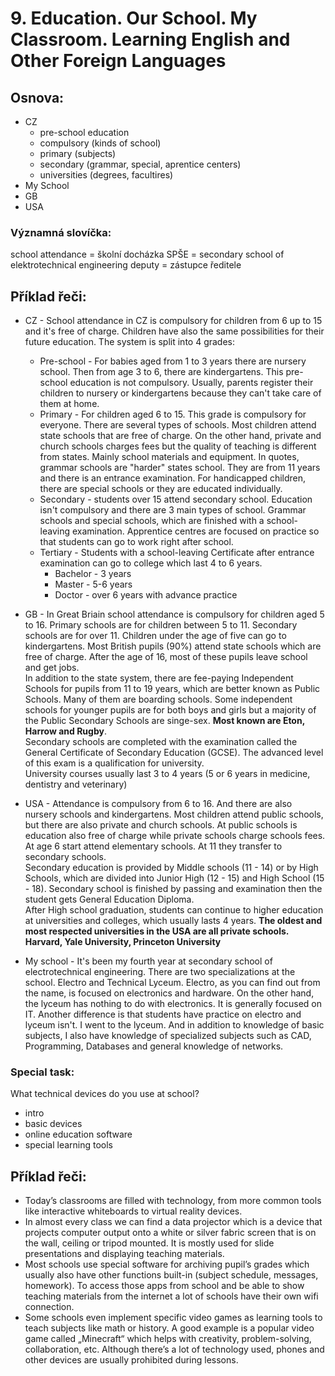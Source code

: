 # 9. Education. Our School. My Classroom. Learning English and Other Foreign Languages

## Osnova:

* CZ
  * pre-school education
  * compulsory (kinds of school)
  * primary (subjects)
  * secondary (grammar, special, aprentice centers)
  * universities (degrees, facultires)
* My School
* GB
* USA
 
### Významná slovíčka:
school attendance = školní docházka
SPŠE = secondary school of elektrotechnical engineering
deputy = zástupce ředitele

## Příklad řeči:
* CZ - School attendance in CZ is compulsory for children from 6 up to 15 and it's free of charge. Children have also the same possibilities for their future education. The system is split into 4 grades:
  * Pre-school - For babies aged from 1 to 3 years there are nursery school. Then from age 3 to 6, there are kindergartens. This pre-school education is not compulsory. Usually, parents register their children to nursery or kindergartens because they can't take care of them at home.
  * Primary - For children aged 6 to 15. This grade is compulsory for everyone. There are several types of schools. Most children attend state schools that are free of charge.
  On the other hand, private and church schools charges fees but the quality of teaching is different from states. Mainly school materials and equipment.
  In quotes, grammar schools are "harder" states school. They are from 11 years and there is an entrance examination.
  For handicapped children, there are special schools or they are educated individually.
  * Secondary - students over 15 attend secondary school. Education isn't compulsory and there are 3 main types of school. Grammar schools and special schools, which are finished with a school-leaving examination.  Apprentice centres are focused on practice so that students can go to work right after school.
  * Tertiary - Students with a school-leaving Certificate after entrance examination can go to college which last 4 to 6 years.
    * Bachelor - 3 years
    * Master - 5-6 years
    * Doctor - over 6 years with advance practice 
  
* GB - In Great Briain school attendance is compulsory for children aged 5 to 16. Primary schools are for children between 5 to 11. Secondary schools are for over 11. Children under the age of five can go to kindergartens.
Most British pupils (90%) attend state schools which are free of charge. After the age of 16, most of these pupils leave school and get jobs.    
In addition to the state system, there are fee-paying Independent Schools for pupils from 11 to 19 years, which are better known as Public Schools. Many of them are boarding schools. Some independent schools for younger pupils are for both boys and girls but a majority of the Public Secondary Schools are singe-sex. **Most known are Eton, Harrow and Rugby**.      
Secondary schools are completed with the examination called the General Certificate of Secondary Education (GCSE). The advanced level of this exam is a qualification for university.     
University courses usually last 3 to 4 years (5 or 6 years in medicine, dentistry and veterinary)

* USA - Attendance is compulsory from 6 to 16. And there are also nursery schools and kindergartens. Most children attend public schools, but there are also private and church schools. At public schools is education also free of charge while private schools charge schools fees. At age 6 start attend elementary schools. At 11 they transfer to secondary schools.      
Secondary education is provided by Middle schools (11 - 14) or by High Schools, which are divided into Junior High (12 - 15) and High School (15 - 18). Secondary school is finished by passing and examination then the student gets General Education Diploma.      
After High school graduation, students can continue to higher education at universities and colleges, which usually lasts 4 years.
**The oldest and most respected universities in the USA are all private schools. Harvard, Yale University, Princeton University**

* My school - It's been my fourth year at secondary school of electrotechnical engineering. There are two specializations at the school. Electro and Technical Lyceum. Electro, as you can find out from the name, is focused on electronics and hardware. On the other hand, the lyceum has nothing to do with electronics. It is generally focused on IT. Another difference is that students have practice on electro and lyceum isn't. I  went to the lyceum. And in addition to knowledge of basic subjects, I also have knowledge of specialized subjects such as CAD, Programming, Databases and general knowledge of networks.

### Special task:
What technical devices do you use at school?

* intro
* basic devices
* online education software
* special learning tools

## Příklad řeči:
* Today’s classrooms are filled with technology, from more common tools like interactive whiteboards to virtual reality devices. 
* In almost every class we can find a data projector which is a device that projects computer output onto a white or silver fabric screen that is on the wall, ceiling or tripod mounted. It is mostly used for slide presentations and displaying teaching materials.
* Most schools use special software for archiving pupil’s grades which usually also have other functions built-in (subject schedule, messages, homework).
To access those apps from school and be able to show teaching materials from the internet a lot of schools have their own wifi connection.
* Some schools even implement specific video games as learning tools to teach subjects like math or history. A good example is a popular video game called „Minecraft“ which helps with creativity, problem-solving, collaboration, etc.
Although there’s a lot of technology used, phones and other devices are usually prohibited during lessons.